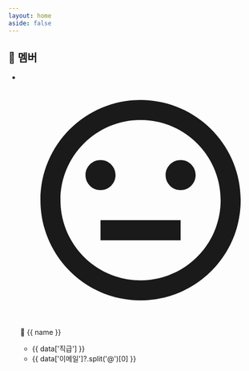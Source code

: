 ```yaml
---
layout: home
aside: false
---
```


<script setup>
import { data as members } from './members.data.js'
import { data as posts } from './posts.data.js'
import { isWithinTwoWeeks } from '../.vitepress/theme/utils'
</script>

<section>
  <h1 class="mt-12 mb-8 !text-3xl font-bold">🤖 멤버</h1>
  <ul class="grid grid-cols-1 gap-4 !px-0 !list-none sm:grid-cols-2 lg:grid-cols-3">
    <li v-for="[name, data] of Object.entries(members).filter(([_, data]) => !data['퇴사'])" class="pb-6">
      <a :href="`/members/${name}`">
        <div class="rounded-2xl aspect-[5/4] overflow-hidden sm:aspect-square">
          <img v-if="data['사진']" :src="data['사진']" class="object-cover w-full h-full" />
          <div v-else class="flex justify-center items-center w-full h-full bg-zinc-100 text-zinc-300">
            <div class="w-full h-full max-w-40 max-h-40 p-4">
              <svg xmlns="http://www.w3.org/2000/svg" viewBox="0 0 24 24" fill="currentColor"><path d="M12 22C6.47715 22 2 17.5228 2 12C2 6.47715 6.47715 2 12 2C17.5228 2 22 6.47715 22 12C22 17.5228 17.5228 22 12 22ZM12 20C16.4183 20 20 16.4183 20 12C20 7.58172 16.4183 4 12 4C7.58172 4 4 7.58172 4 12C4 16.4183 7.58172 20 12 20ZM8 14H16V16H8V14ZM8 11C7.17157 11 6.5 10.3284 6.5 9.5C6.5 8.67157 7.17157 8 8 8C8.82843 8 9.5 8.67157 9.5 9.5C9.5 10.3284 8.82843 11 8 11ZM16 11C15.1716 11 14.5 10.3284 14.5 9.5C14.5 8.67157 15.1716 8 16 8C16.8284 8 17.5 8.67157 17.5 9.5C17.5 10.3284 16.8284 11 16 11Z"></path></svg>
            </div>
          </div>
        </div>
        <p class="flex items-center pt-4 pb-2 !my-0 !text-xl font-bold">
          <span v-if="isWithinTwoWeeks(data['생일'])" class="mr-2">🎉</span>
          <span>{{ name }}</span>
          <Badge type="info" :text="posts[name]?.length || 0" />
        </p>
        <ul class="!px-0 !my-0 !list-none text-sm">
          <li class="inline-block">{{ data['직급'] }}</li>
          <li v-if="data['이메일']" class="relative inline-block pl-2 ml-2 before:block before:absolute before:w-0.5 before:h-0.5 before:bg-zinc-200 before:top-1/2 before:-left-px before:-translate-y-1/2">{{ data['이메일']?.split('@')[0] }}</li>
        </ul>
      </a>
    </li>
  </ul>
</section>

<style scoped>
  ul li {
    margin-top: 0;
  }
  ul li a, ul li a:hover {
    color: inherit;
    text-decoration: inherit;
  }
  :deep(.VPBadge) {
    margin-left: 8px;
    transform: none;
  }
</style>
